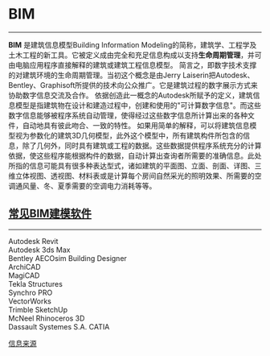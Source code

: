 # BIM
-----
**BIM** 是建筑信息模型Building Information Modeling的简称，建筑学、工程学及土木工程的新工具。它被定义成由完全和充足信息构成以支持**生命周期管理**，并可由电脑应用程序直接解释的建筑或建筑工程信息模型。 简言之，即数字技术支撑的对建筑环境的生命周期管理。当初这个概念是由Jerry Laiserin把Autodesk、Bentley、Graphisoft所提供的技术向公众推广。它是建筑过程的数字展示方式来协助数字信息交流及合作。
依据创造此一概念的Autodesk所赋予的定义，建筑信息模型是指建筑物在设计和建造过程中，创建和使用的"可计算数字信息"。而这些数字信息能够被程序系统自动管理，使得经过这些数字信息所计算出来的各种文件，自动地具有彼此吻合、一致的特性。
如果用简单的解释，可以将建筑信息模型视为参数化的建筑3D几何模型，此外这个模型中，所有建筑构件所包含的信息，除了几何外，同时具有建筑或工程的数据。这些数据提供程序系统充分的计算依据，使这些程序能根据构件的数据，自动计算出查询者所需要的准确信息。此处所指的信息可能具有很多种表达型式，诸如建筑的平面图、立面、剖面、详图、三维立体视图、透视图、材料表或是计算每个房间自然采光的照明效果、所需要的空调通风量、冬、夏季需要的空调电力消耗等等。      


## [常见BIM建模软件](#)
-----   
Autodesk Revit  
Autodesk 3ds Max  
Bentley AECOsim Building Designer  
ArchiCAD  
MagiCAD  
Tekla Structures  
Synchro PRO  
VectorWorks  
Trimble SketchUp  
McNeel Rhinoceros 3D  
Dassault Systemes S.A. CATIA  

 
[信息来源](https://zh.wikipedia.org/wiki/%E5%BB%BA%E7%AF%89%E4%BF%A1%E6%81%AF%E6%A8%A1%E5%9E%8B)



